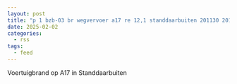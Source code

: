 ```yaml
---
layout: post
title: "p 1 bzb-03 br wegvervoer a17 re 12,1 standdaarbuiten 201130 201135"
date: 2025-02-02
categories: 
  - rss
tags: 
  - feed
---
```


Voertuigbrand op A17 in Standdaarbuiten
